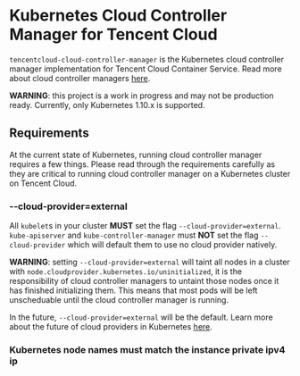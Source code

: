 # Kubernetes Cloud Controller Manager for Tencent Cloud

`tencentcloud-cloud-controller-manager` is the Kubernetes cloud controller manager implementation for Tencent Cloud Container Service. Read more about cloud controller managers [here](https://kubernetes.io/docs/tasks/administer-cluster/running-cloud-controller/).

**WARNING**: this project is a work in progress and may not be production ready. Currently, only Kubernetes 1.10.x is supported.

## Requirements

At the current state of Kubernetes, running cloud controller manager requires a few things. Please read through the requirements carefully as they are critical to running cloud controller manager on a Kubernetes cluster on Tencent Cloud.

### --cloud-provider=external
All `kubelet`s in your cluster **MUST** set the flag `--cloud-provider=external`. `kube-apiserver` and `kube-controller-manager` must **NOT** set the flag `--cloud-provider` which will default them to use no cloud provider natively.

**WARNING**: setting `--cloud-provider=external` will taint all nodes in a cluster with `node.cloudprovider.kubernetes.io/uninitialized`, it is the responsibility of cloud controller managers to untaint those nodes once it has finished initializing them. This means that most pods will be left unscheduable until the cloud controller manager is running.

In the future, `--cloud-provider=external` will be the default. Learn more about the future of cloud providers in Kubernetes [here](https://github.com/kubernetes/community/blob/master/contributors/design-proposals/cloud-provider/cloud-provider-refactoring.md).

### Kubernetes node names must match the instance private ipv4 ip